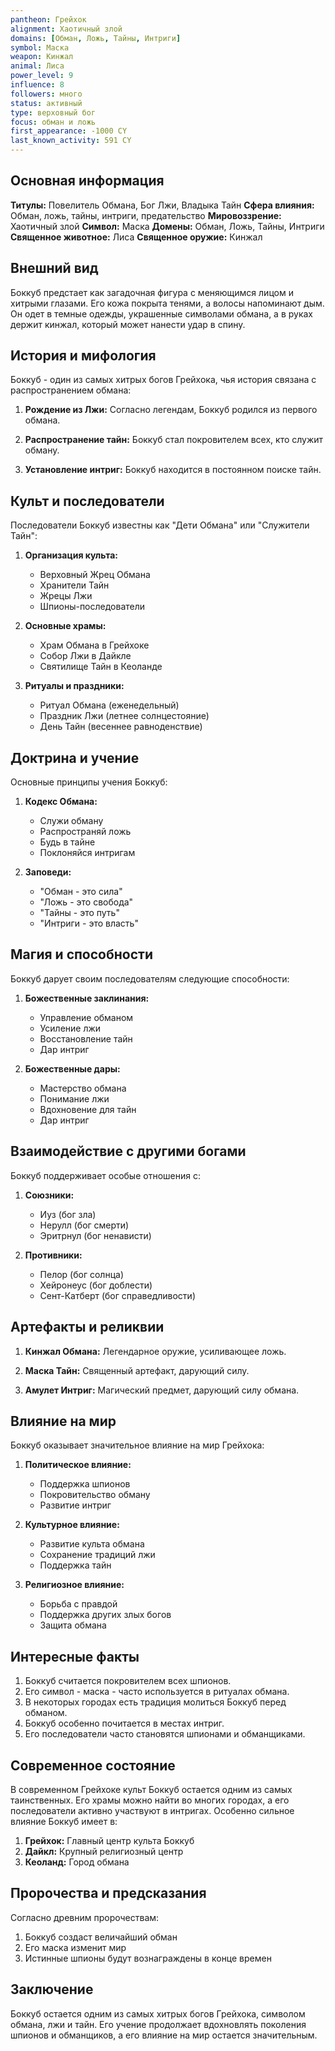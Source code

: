```yaml
---
pantheon: Грейхок
alignment: Хаотичный злой
domains: [Обман, Ложь, Тайны, Интриги]
symbol: Маска
weapon: Кинжал
animal: Лиса
power_level: 9
influence: 8
followers: много
status: активный
type: верховный бог
focus: обман и ложь
first_appearance: -1000 CY
last_known_activity: 591 CY
---
```


## Основная информация

**Титулы:** Повелитель Обмана, Бог Лжи, Владыка Тайн
**Сфера влияния:** Обман, ложь, тайны, интриги, предательство
**Мировоззрение:** Хаотичный злой
**Символ:** Маска
**Домены:** Обман, Ложь, Тайны, Интриги
**Священное животное:** Лиса
**Священное оружие:** Кинжал

## Внешний вид

Боккуб предстает как загадочная фигура с меняющимся лицом и хитрыми глазами. Его кожа покрыта тенями, а волосы напоминают дым. Он одет в темные одежды, украшенные символами обмана, а в руках держит кинжал, который может нанести удар в спину.

## История и мифология

Боккуб - один из самых хитрых богов Грейхока, чья история связана с распространением обмана:

1. **Рождение из Лжи:** Согласно легендам, Боккуб родился из первого обмана.

2. **Распространение тайн:** Боккуб стал покровителем всех, кто служит обману.

3. **Установление интриг:** Боккуб находится в постоянном поиске тайн.

## Культ и последователи

Последователи Боккуб известны как "Дети Обмана" или "Служители Тайн":

1. **Организация культа:**

   - Верховный Жрец Обмана
   - Хранители Тайн
   - Жрецы Лжи
   - Шпионы-последователи

2. **Основные храмы:**

   - Храм Обмана в Грейхоке
   - Собор Лжи в Дайкле
   - Святилище Тайн в Кеоланде

3. **Ритуалы и праздники:**
   - Ритуал Обмана (еженедельный)
   - Праздник Лжи (летнее солнцестояние)
   - День Тайн (весеннее равноденствие)

## Доктрина и учение

Основные принципы учения Боккуб:

1. **Кодекс Обмана:**

   - Служи обману
   - Распространяй ложь
   - Будь в тайне
   - Поклоняйся интригам

2. **Заповеди:**
   - "Обман - это сила"
   - "Ложь - это свобода"
   - "Тайны - это путь"
   - "Интриги - это власть"

## Магия и способности

Боккуб дарует своим последователям следующие способности:

1. **Божественные заклинания:**

   - Управление обманом
   - Усиление лжи
   - Восстановление тайн
   - Дар интриг

2. **Божественные дары:**
   - Мастерство обмана
   - Понимание лжи
   - Вдохновение для тайн
   - Дар интриг

## Взаимодействие с другими богами

Боккуб поддерживает особые отношения с:

1. **Союзники:**

   - Иуз (бог зла)
   - Нерулл (бог смерти)
   - Эритрнул (бог ненависти)

2. **Противники:**
   - Пелор (бог солнца)
   - Хейронеус (бог доблести)
   - Сент-Катберт (бог справедливости)

## Артефакты и реликвии

1. **Кинжал Обмана:** Легендарное оружие, усиливающее ложь.

2. **Маска Тайн:** Священный артефакт, дарующий силу.

3. **Амулет Интриг:** Магический предмет, дарующий силу обмана.

## Влияние на мир

Боккуб оказывает значительное влияние на мир Грейхока:

1. **Политическое влияние:**

   - Поддержка шпионов
   - Покровительство обману
   - Развитие интриг

2. **Культурное влияние:**

   - Развитие культа обмана
   - Сохранение традиций лжи
   - Поддержка тайн

3. **Религиозное влияние:**
   - Борьба с правдой
   - Поддержка других злых богов
   - Защита обмана

## Интересные факты

1. Боккуб считается покровителем всех шпионов.
2. Его символ - маска - часто используется в ритуалах обмана.
3. В некоторых городах есть традиция молиться Боккуб перед обманом.
4. Боккуб особенно почитается в местах интриг.
5. Его последователи часто становятся шпионами и обманщиками.

## Современное состояние

В современном Грейхоке культ Боккуб остается одним из самых таинственных. Его храмы можно найти во многих городах, а его последователи активно участвуют в интригах. Особенно сильное влияние Боккуб имеет в:

1. **Грейхок:** Главный центр культа Боккуб
2. **Дайкл:** Крупный религиозный центр
3. **Кеоланд:** Город обмана

## Пророчества и предсказания

Согласно древним пророчествам:

1. Боккуб создаст величайший обман
2. Его маска изменит мир
3. Истинные шпионы будут вознаграждены в конце времен

## Заключение

Боккуб остается одним из самых хитрых богов Грейхока, символом обмана, лжи и тайн. Его учение продолжает вдохновлять поколения шпионов и обманщиков, а его влияние на мир остается значительным.
